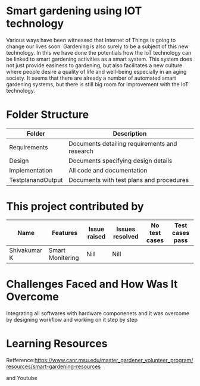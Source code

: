 
<h1> Smart gardening using IOT technology</h1>
Various ways have been witnessed that Internet of Things is going to change our lives soon. Gardening is also surely to be a subject of this new technology. In this we have done the potentials how the IoT technology can be linked to smart gardening activities as a smart system. This system does not just provide easiness to gardening, but also facilitates a new culture where people desire a quality of life and well-being especially in an aging society. It seems that there are already a number of automated smart gardening systems, but there is still big room for improvement with the IoT technology.









<h1> Folder Structure </h1>

| Folder           | Description                                   |
| -----------------|-----------------------------------------------| 
| Requirements     | Documents detailing requirements and research |
| Design           | Documents specifying design details           |
| Implementation   | All code and documentation                    |
| TestplanandOutput  | Documents with test plans and procedures                    |



<h1> This project contributed by </h1>

| Name              | Features          | Issue raised |Issues resolved | No test cases |Test cases pass|
| ------------------|-------------------|--------------|------------------|-------------------|--------------|
| Shivakumar K      | Smart Monitering  |   Nill       |Nill|     |    |




<h1>Challenges Faced and How Was It Overcome</h1>
Integrating all softwares with hardware componenets and it was overcome by designing workflow and working on it step by step





<h1> Learning Resources </h1>

Refference:https://www.canr.msu.edu/master_gardener_volunteer_program/resources/smart-gardening-resources

and Youtube


